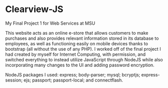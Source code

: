 # Clearview-JS
My Final Project 1 for Web Services at MSU

This website acts as an online e-store that allows customers to make purchases and also provides relevant information stored in its database to employees, 
as well as functioning easily on mobile devices thanks to bootstrap (all without the use of any PHP). 
I worked off of the final project I had created by myself for Internet Computing, with permission, 
and switched everything to instead utilize JavaScript through NodeJS while also incorporating many changes to the UI and adding password encryption.

NodeJS packages I used: express; body-parser; mysql; bcryptjs; express-session; ejs; passport; passport-local; and connectflash.
